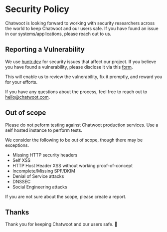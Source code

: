 # Security Policy
Chatwoot is looking forward to working with security researchers across the world to keep Chatwoot and our users safe. If you have found an issue in our systems/applications, please reach out to us.

## Reporting a Vulnerability

We use [huntr.dev](https://huntr.dev/) for security issues that affect our project. If you believe you have found a vulnerability, please disclose it via this [form](https://huntr.dev/bounties/disclose). 

This will enable us to review the vulnerability, fix it promptly, and reward you for your efforts.

If you have any questions about the process, feel free to reach out to hello@chatwoot.com.


## Out of scope

Please do not peform testing against Chatwoot production services. Use a self hosted instance to perform tests.

We consider the following to be out of scope, though there may be exceptions.

- Missing HTTP security headers
- Self XSS
- HTTP Host Header XSS without working proof-of-concept
- Incomplete/Missing SPF/DKIM
- Denial of Service attacks
- DNSSEC
- Social Engineering attacks

If you are not sure about the scope, please create a report.

## Thanks

Thank you for keeping Chatwoot and our users safe. 🙇
